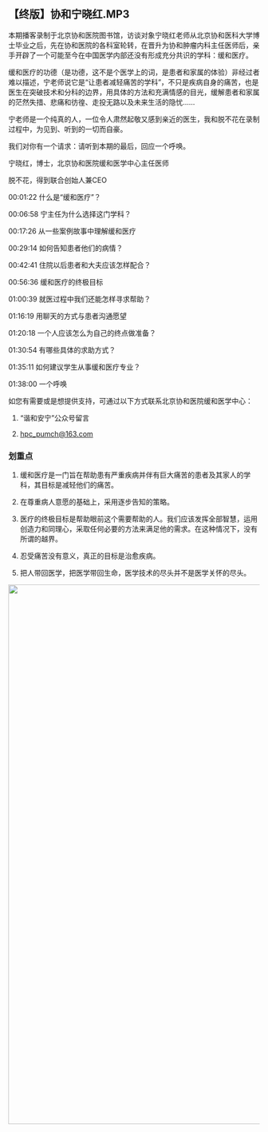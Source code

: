 ## 【终版】协和宁晓红.MP3



本期播客录制于北京协和医院图书馆，访谈对象宁晓红老师从北京协和医科大学博士毕业之后，先在协和医院的各科室轮转，在晋升为协和肿瘤内科主任医师后，亲手开辟了一个可能至今在中国医学内部还没有形成充分共识的学科：缓和医疗。

缓和医疗的功德（是功德，这不是个医学上的词，是患者和家属的体验）非经过者难以描述，宁老师说它是“让患者减轻痛苦的学科”，不只是疾病自身的痛苦，也是医生在突破技术和分科的边界，用具体的方法和充满情感的目光，缓解患者和家属的茫然失措、悲痛和彷徨、走投无路以及未来生活的隐忧……

宁老师是一个纯真的人，一位令人肃然起敬又感到亲近的医生，我和脱不花在录制过程中，为见到、听到的一切而自豪。

我们对你有一个请求：请听到本期的最后，回应一个呼唤。



宁晓红，博士，北京协和医院缓和医学中心主任医师

脱不花，得到联合创始人兼CEO



00:01:22 什么是“缓和医疗”？

00:06:58 宁主任为什么选择这门学科？

00:17:26 从一些案例故事中理解缓和医疗

00:29:14 如何告知患者他们的病情？

00:42:41 住院以后患者和大夫应该怎样配合？

00:56:36 缓和医疗的终极目标

01:00:39 就医过程中我们还能怎样寻求帮助？

01:16:19 用聊天的方式与患者沟通愿望

01:20:18 一个人应该怎么为自己的终点做准备？

01:30:54 有哪些具体的求助方式？

01:35:11 如何建议学生从事缓和医疗专业？

01:38:00 一个呼唤



如您有需要或是想提供支持，可通过以下方式联系北京协和医院缓和医学中心：

1. “谐和安宁”公众号留言

2. hpc_pumch@163.com



### 划重点

 1. 缓和医疗是一门旨在帮助患有严重疾病并伴有巨大痛苦的患者及其家人的学科，其目标是减轻他们的痛苦。

 2. 在尊重病人意愿的基础上，采用逐步告知的策略。

 3. 医疗的终极目标是帮助眼前这个需要帮助的人。我们应该发挥全部智慧，运用创造力和同理心，采取任何必要的方法来满足他的需求。在这种情况下，没有所谓的越界。

 4. 忍受痛苦没有意义，真正的目标是治愈疾病。

 5. 把人带回医学，把医学带回生命，医学技术的尽头并不是医学关怀的尽头。



<img  src="https://piccdn2.umiwi.com/uploader/image/ddarticle/2025030121/1869206493485077864/030121.jpeg" width="1080"/>




